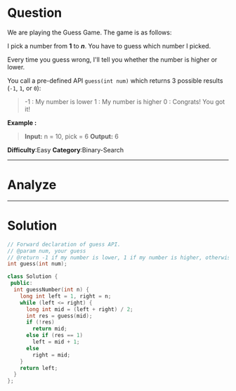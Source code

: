 
# Question

We are playing the Guess Game. The game is as follows:

I pick a number from  **1**  to  **_n_**. You have to guess which number I picked.

Every time you guess wrong, I'll tell you whether the number is higher or lower.

You call a pre-defined API  `guess(int num)`  which returns 3 possible results (`-1`,  `1`, or  `0`):

> -1 : My number is lower
> 1 : My number is higher
> 0 : Congrats! You got it!

**Example :**

> **Input:** n = 10, pick = 6
> **Output:** 6

**Difficulty**:Easy
**Category**:Binary-Search


------------

# Analyze

------------

# Solution

```cpp
// Forward declaration of guess API.
// @param num, your guess
// @return -1 if my number is lower, 1 if my number is higher, otherwise return 0
int guess(int num);

class Solution {
 public:
  int guessNumber(int n) {
    long int left = 1, right = n;
    while (left <= right) {
      long int mid = (left + right) / 2;
      int res = guess(mid);
      if (!res)
        return mid;
      else if (res == 1)
        left = mid + 1;
      else
        right = mid;
    }
    return left;
  }
};
```
